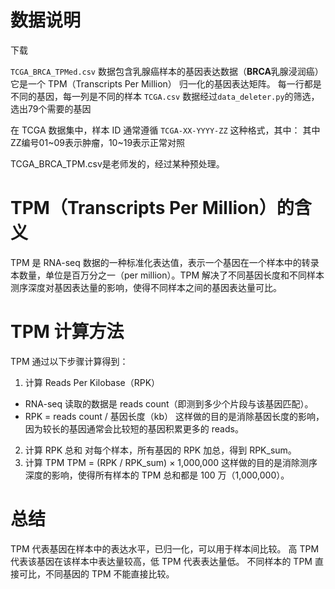 # 数据说明

下载

`TCGA_BRCA_TPMed.csv` 数据包含乳腺癌样本的基因表达数据（**BRCA**乳腺浸润癌）
它是一个 TPM（Transcripts Per Million） 归一化的基因表达矩阵。
每一行都是不同的基因，每一列是不同的样本
`TCGA.csv` 数据经过`data_deleter.py`的筛选，选出79个需要的基因

在 TCGA 数据集中，样本 ID 通常遵循 `TCGA-XX-YYYY-ZZ` 这种格式，其中：
其中ZZ编号01~09表示肿瘤，10~19表示正常对照

TCGA_BRCA_TPM.csv是老师发的，经过某种预处理。

# TPM（Transcripts Per Million）的含义
TPM 是 RNA-seq 数据的一种标准化表达值，表示一个基因在一个样本中的转录本数量，单位是百万分之一（per million）。TPM 解决了不同基因长度和不同样本测序深度对基因表达量的影响，使得不同样本之间的基因表达量可比。

# TPM 计算方法
TPM 通过以下步骤计算得到：
1. 计算 Reads Per Kilobase（RPK）
- RNA-seq 读取的数据是 reads count（即测到多少个片段与该基因匹配）。
- RPK = reads count / 基因长度（kb）
这样做的目的是消除基因长度的影响，因为较长的基因通常会比较短的基因积累更多的 reads。

2. 计算 RPK 总和
对每个样本，所有基因的 RPK 加总，得到 RPK_sum。
3. 计算 TPM
TPM = (RPK / RPK_sum) × 1,000,000
这样做的目的是消除测序深度的影响，使得所有样本的 TPM 总和都是 100 万（1,000,000）。

# 总结
TPM 代表基因在样本中的表达水平，已归一化，可以用于样本间比较。
高 TPM 代表该基因在该样本中表达量较高，低 TPM 代表表达量低。
不同样本的 TPM 直接可比，不同基因的 TPM 不能直接比较。